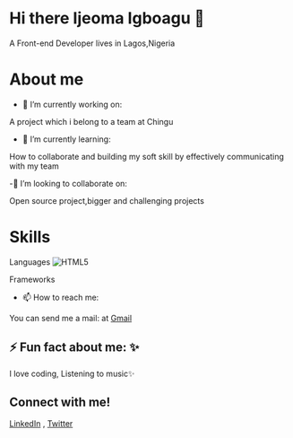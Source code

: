 # Hi there Ijeoma Igboagu  👋 

A Front-end Developer lives in Lagos,Nigeria


# About me


- 🔭 I’m currently working on:

A project which i belong to a team at Chingu

- 🌱 I’m currently learning:

How to collaborate and building my soft skill by effectively communicating with my team

-👯 I’m looking to collaborate on:

Open source project,bigger and challenging projects

# Skills  
Languages
![HTML5](http://www.google.com/url?sa=i&url=https%3A%2F%2Ftechbeacon.com%2Fapp-dev-testing%2Fhtml5-mobile-app-or-native-it-depends&psig=AOvVaw1bGD082Km2EIfslzPgTa3H&ust=1645634013823000&source=images&cd=vfe&ved=0CAsQjRxqFwoTCNCeh8bek_YCFQAAAAAdAAAAABAD)
      
Frameworks
      

- 📫 How to reach me:

You can send me a mail: at [Gmail](https://ijeonyi@gmail.com)

## ⚡️ Fun fact about me: ✨

I love coding, Listening to music✨

## Connect with me!
 
[LinkedIn](https://linkedin.com/in/ijeoma-igboagu/) , [Twitter](https://twitter.com/ijaydimples)









